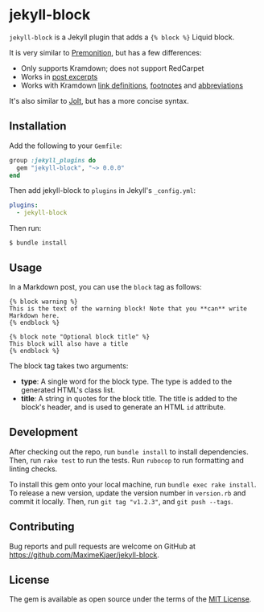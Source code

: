 # jekyll-block

`jekyll-block` is a Jekyll plugin that adds a `{% block %}` Liquid block.

It is very similar to [Premonition](https://github.com/lazee/premonition), but has a few differences:

- Only supports Kramdown; does not support RedCarpet
- Works in [post excerpts](https://jekyllrb.com/docs/posts/#post-excerpts)
- Works with Kramdown [link definitions](https://kramdown.gettalong.org/syntax.html#link-definitions), [footnotes](https://kramdown.gettalong.org/syntax.html#footnotes) and [abbreviations](https://kramdown.gettalong.org/syntax.html#abbreviations)

It's also similar to [Jolt](https://github.com/helpscout/jekyll-jolt), but has a more concise syntax.

## Installation

Add the following to your `Gemfile`:

```ruby
group :jekyll_plugins do
  gem "jekyll-block", "~> 0.0.0"
end
```

Then add jekyll-block to `plugins` in Jekyll's `_config.yml`:

```yml
plugins:
  - jekyll-block
```

Then run:

```console
$ bundle install
```

## Usage

In a Markdown post, you can use the `block` tag as follows:

```liquid
{% block warning %}
This is the text of the warning block! Note that you **can** write Markdown here.
{% endblock %}

{% block note "Optional block title" %}
This block will also have a title
{% endblock %}
```

The block tag takes two arguments:

- **type**: A single word for the block type. The type is added to the generated HTML's class list.
- **title**: A string in quotes for the block title. The title is added to the block's header, and is used to generate an HTML `id` attribute.

## Development

After checking out the repo, run `bundle install` to install dependencies. Then, run `rake test` to run the tests. Run `rubocop` to run formatting and linting checks.

To install this gem onto your local machine, run `bundle exec rake install`. To release a new version, update the version number in `version.rb` and commit it locally. Then, run `git tag "v1.2.3"`, and `git push --tags`.

## Contributing

Bug reports and pull requests are welcome on GitHub at https://github.com/MaximeKjaer/jekyll-block.

## License

The gem is available as open source under the terms of the [MIT License](https://opensource.org/licenses/MIT).
